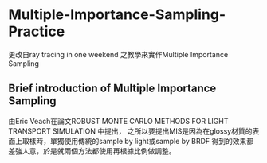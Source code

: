 # Multiple-Importance-Sampling-Practice
更改自ray tracing in one weekend 之教學來實作Multiple Importance Sampling
## Brief introduction of Multiple Importance Sampling
由Eric Veach在論文ROBUST MONTE CARLO METHODS FOR LIGHT TRANSPORT SIMULATION 中提出，
之所以要提出MIS是因為在glossy材質的表面上取樣時，單獨使用傳統的sample by light或sample by BRDF
得到的效果都差強人意，於是就兩個方法都使用再根據比例做調整。
